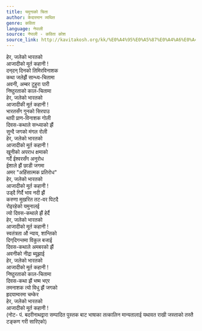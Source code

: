 ```yaml
---
title: यमुनाको चिता
author: केदारमान व्यथित
genre: कविता
language: नेपाली
source: नेपाली - कविता कोश
source_link: http://kavitakosh.org/kk/%E0%A4%95%E0%A5%87%E0%A4%A6%E0%A4%BE%E0%A4%B0%E0%A4%AE%E0%A4%BE%E0%A4%A8_%E0%A4%B5%E0%A5%8D%E0%A4%AF%E0%A4%A5%E0%A4%BF%E0%A4%A4
---
```


हेर, जलेको भारतको  
आजादीको मूर्त कहानी !  
दन्‌दन् दिनको तिमिरविनाशक  
कथा जलेझैं सान्ध्य-चितामा  
अवनी, अम्बर टुहुरा पारी  
निष्ठुरताको काल-चितामा  
हेर, जलेको भारतको  
आजादीकी मूर्त कहानी !  
भारतसँग गुनको सिरपाउ  
थापी प्राण-विनाशक गोली  
दिवस-कथाले सन्ध्याको झैं  
सुन्दै जगको मंगल रोली  
हेर, जलेको भारतको  
आजादीको मूर्त कहानी !  
खूनीको अपराध क्षमाको  
गर्दै ईश्वरसँग अनुरोध  
ईशाले झैं छाडी जगमा  
अमर "अहिंसात्मक प्रतिरोध"  
हेर, जलेको भारतको  
आजादीको मूर्त कहानी !  
उड्दै गिर्दै भाव नदी झैं  
करुणा मुखरित तट-वर पिटदै  
रोइरहेको यमुनालई  
त्यो दिवस-कथाले झैं हेर्दै  
हेर, जलेको भारतको  
आजादीको मूर्त कहानी !  
स्वतंत्रता औ न्याय, शान्तिको  
दिग्‌दिगन्तमा विकुल बजाई  
दिवस-कथाले अमबरको झैं  
अवनीको नीद्रा ब्यूझाई  
हेर, जलेको भारतको  
आजादीको मूर्त कहानी !  
निष्ठुरताको काल-चितामा  
दिवस-कथा झैं भष्म भएर  
तमनाशक त्यो विधु झैं जगको  
हृदयाम्वरमा चम्केर  
हेर, जलेको भारतको  
आजादीको मूर्त कहानी !  
(नोट- पं. बदरीनाथद्वारा सम्पादित पुस्तक बाट भाषाका तत्कालिन मान्यतालाई यथावत राखी जस्ताको तस्तै टङ्कण गरी सारिएको)
